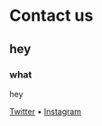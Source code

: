 # Contact us

## hey

### what

hey

[Twitter](https://twitter.com/JadedHub) • [Instagram](https://instagram.com/jadedhub)
